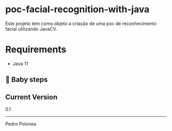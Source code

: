 # poc-facial-recognition-with-java
Este projeto tem como objeto a criação de uma poc de reconhecimento facial utilizando JavaCV.

# Requirements
* Java 11

## :baby: Baby steps


## Current Version
0.1
___
Pedro Polonea
